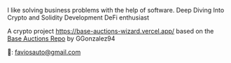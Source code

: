 I like solving business problems with the help of software. Deep Diving Into Crypto and Solidity Development DeFi enthusiast

A crypto project https://base-auctions-wizard.vercel.app/ based on the [Base Auctions Repo](https://github.com/ggonzalez94/base-auctions) by GGonzalez94

📧: faviosauto@gmail.com
